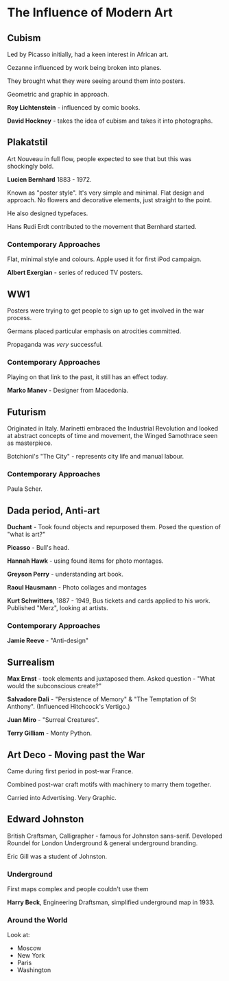 # The Influence of Modern Art

## Cubism

Led by Picasso initially, had a keen interest in African art.

Cezanne influenced by work being broken into planes.

They brought what they were seeing around them into posters.

Geometric and graphic in approach.

**Roy Lichtenstein** - influenced by comic books.

**David Hockney** - takes the idea of cubism and takes it into photographs.

## Plakatstil

Art Nouveau in full flow, people expected to see that but this was shockingly bold.

**Lucien Bernhard** 1883 - 1972.

Known as "poster style". It's very simple and minimal. Flat design and approach. No flowers and decorative elements, just straight to the point.

He also designed typefaces.

Hans Rudi Erdt contributed to the movement that Bernhard started.

### Contemporary Approaches

Flat, minimal style and colours. Apple used it for first iPod campaign.

**Albert Exergian** - series of reduced TV posters.

## WW1

Posters were trying to get people to sign up to get involved in the war process.

Germans placed particular emphasis on atrocities committed.  

Propaganda was *very* successful.

### Contemporary Approaches

Playing on that link to the past, it still has an effect today.

**Marko Manev** - Designer from Macedonia.

## Futurism

Originated in Italy. Marinetti embraced the Industrial Revolution and looked at abstract concepts of time and movement, the Winged Samothrace seen as masterpiece.

Botchioni's "The City" - represents city life and manual labour.

### Contemporary Approaches

Paula Scher.

## Dada period, Anti-art

**Duchant** - Took found objects and repurposed them. Posed the question of "what is art?"

**Picasso** - Bull's head.

**Hannah Hawk** - using found items for photo montages.

**Greyson Perry** - understanding art book.

**Raoul Hausmann** - Photo collages and montages

**Kurt Schwitters**, 1887 - 1949, Bus tickets and cards applied to his work. Published "Merz", looking at artists.

### Contemporary Approaches

**Jamie Reeve** - "Anti-design"

## Surrealism

**Max Ernst** - took elements and juxtaposed them. Asked question - "What would the subconscious create?"

**Salvadore Dali** - "Persistence of Memory" & "The Temptation of St Anthony". (Influenced Hitchcock's Vertigo.)

**Juan Miro** - "Surreal Creatures".

**Terry Gilliam** - Monty Python.

## Art Deco - Moving past the War

Came during first period in post-war France. 

Combined post-war craft motifs with machinery to marry them together.

Carried into Advertising. Very Graphic.

## Edward Johnston

British Craftsman, Calligrapher - famous for Johnston sans-serif. Developed Roundel for London Underground & general underground branding.

Eric Gill was a student of Johnston.

### Underground

First maps complex and people couldn't use them

**Harry Beck**, Engineering Draftsman, simplified underground map in 1933.

### Around the World
 
Look at:

- Moscow
- New York
- Paris
- Washington
